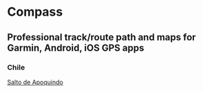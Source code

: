 # Compass

## Professional track/route path and maps for Garmin, Android, iOS GPS apps

### Chile
[Salto de Apoquindo](https://github.com/gabamnml/compass/tree/master/Chile/salto-de-apoquindo)